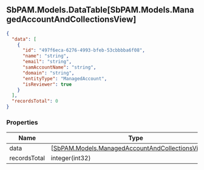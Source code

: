 
<h2 id="tocS_SbPAM.Models.DataTable[SbPAM.Models.ManagedAccountAndCollectionsView]">SbPAM.Models.DataTable[SbPAM.Models.ManagedAccountAndCollectionsView]</h2>

<a id="schemasbpam.models.datatable[sbpam.models.managedaccountandcollectionsview]"></a>
<a id="schema_SbPAM.Models.DataTable[SbPAM.Models.ManagedAccountAndCollectionsView]"></a>
<a id="tocSsbpam.models.datatable[sbpam.models.managedaccountandcollectionsview]"></a>
<a id="tocssbpam.models.datatable[sbpam.models.managedaccountandcollectionsview]"></a>

```json
{
  "data": [
    {
      "id": "497f6eca-6276-4993-bfeb-53cbbbba6f08",
      "name": "string",
      "email": "string",
      "samAccountName": "string",
      "domain": "string",
      "entityType": "ManagedAccount",
      "isReviewer": true
    }
  ],
  "recordsTotal": 0
}

```

### Properties

|Name|Type|Required|Restrictions|Description|
|---|---|---|---|---|
|data|[[SbPAM.Models.ManagedAccountAndCollectionsView](#schemasbpam.models.managedaccountandcollectionsview)]¦null|false|none|none|
|recordsTotal|integer(int32)|false|none|none|


